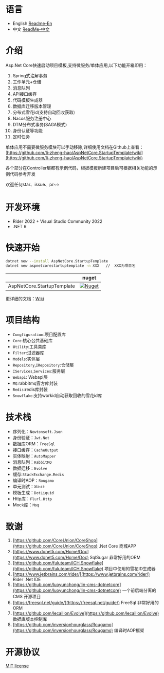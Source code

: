 # 语言

- English [Readme-En](./README-EN.md)
- 中文 [ReadMe-中文](./README.md)

# 介绍

  Asp.Net Core快速启动项目模板,支持微服务/单体应用,以下功能开箱即用：

1. Spring式注解事务
2. 工作单元+仓储
3. 消息队列
4. API接口缓存
5. 代码模板生成器
6. 数据库迁移版本管理
7. 分布式雪花id(支持自动回收获取)
8. Nacos服务注册中心
9. DTM分布式事务(SAGA模式)
10. 身份认证等功能
11. 定时任务

单体应用不需要微服务模块可以手动移除,详细使用文档在Github上查看：[https://github.com/li-zheng-hao/AspNetCore.StartupTemplate/wiki](https://github.com/li-zheng-hao/AspNetCore.StartupTemplate/wiki)

各个部分在Controller层都有示例代码，根据模板新建项目后可根据相关功能的示例代码参考开发

欢迎任何star、issue、pr~⭐

#  开发环境

- Rider 2022 + Visual Studio Community 2022
- .NET 6

# 快速开始

```sh
dotnet new --install AspNetCore.StartupTemplate
dotnet new aspnetcorestartuptemplate -n XXX   //  XXX为项目名
```

|                            | nuget                                                        |
| -------------------------- | ------------------------------------------------------------ |
| AspNetCore.StartupTemplate | [![Nuget](https://img.shields.io/nuget/dt/AspNetCore.StartupTemplate)](https://www.nuget.org/packages/AspNetCore.StartupTemplate) |

更详细的文档：[Wiki](https://github.com/li-zheng-hao/AspNetCore.StartupTemplate/wiki)

# 项目结构

- `Congfiguration`:项目配置库
- `Core`:核心公共基础库
- `Utility`:工具类库
- `Filter`:过滤器库
- `Models`:实体层
- `Repository`,`IRepository`:仓储层
- `IServices`,`Services`:服务层
- `Webapi`: Webapi层
- `MQ`:rabbitmq官方库封装
- `Redis`:redis库封装
- `Snowflake`:支持workid自动获取回收的雪花id库

# 技术栈

- 序列化：`Newtonsoft.Json`
- 身份验证：`Jwt.Net`
- 数据库ORM：`FreeSql`
- 接口缓存：`CacheOutput`
- 实体映射：`AutoMapper`
- 消息队列：`RabbitMQ`
- 数据迁移：`Evolve`
- 缓存:`StackExchange.Redis`
- 编译时AOP：`Rougamo`
- 单元测试：`XUnit`
- 模板生成：`DotLiquid`
- Http库：`Flurl.Http`
- Mock库：`Moq`

# 致谢

1. [https://github.com/CoreUnion/CoreShop](https://github.com/CoreUnion/CoreShop) .Net Core 商城APP
2. [https://www.donet5.com/Home/Doc](https://www.donet5.com/Home/Doc) SqlSugar 非常好用的ORM
3. [https://github.com/fuluteam/ICH.Snowflake](https://github.com/fuluteam/ICH.Snowflake) 项目中使用的雪花ID生成器
4. [https://www.jetbrains.com/rider/](https://www.jetbrains.com/rider/) Rider .Net IDE
5. [https://github.com/luoyunchong/lin-cms-dotnetcore](https://github.com/luoyunchong/lin-cms-dotnetcore) 一个前后端分离的 CMS 开源项目
6. [https://freesql.net/guide/](https://freesql.net/guide/) FreeSql 非常好用的ORM
7. [https://github.com/lecaillon/Evolve](https://github.com/lecaillon/Evolve) 数据库版本控制库
8. [https://github.com/inversionhourglass/Rougamo](https://github.com/inversionhourglass/Rougamo) 编译时AOP框架

# 开源协议

[MIT license](https://github.com/li-zheng-hao/AspNetCore.StartupTemplate/blob/main/LICENSE)
